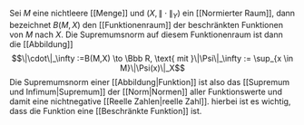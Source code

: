 Sei $M$ eine nichtleere [[Menge]] und $(X, \|\cdot\|_Y)$ ein [[Normierter Raum]], dann bezeichnet $B(M, X)$ den [[Funktionenraum]] der beschränkten Funktionen von $M$ nach $X$. Die Supremumsnorm auf diesem Funktionenraum ist dann die [[Abbildung]] 
$$\|\cdot\|_\infty :=B(M,X) \to \Bbb R, \text{ mit }\|\Psi\|_\infty := \sup_{x \in M}\|\Psi(x)\|_X$$
Die Supremumsnorm einer [[Abbildung|Funktion]] ist also das [[Supremum und Infimum|Supremum]] der [[Norm|Normen]] aller Funktionswerte und damit eine nichtnegative [[Reelle Zahlen|reelle Zahl]]. hierbei ist es wichtig, dass die Funktion eine [[Beschränkte Funktion]] ist.
